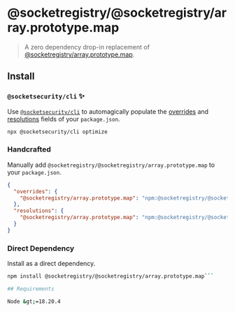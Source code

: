 # @socketregistry/@socketregistry/array.prototype.map

> A zero dependency drop-in replacement of
> [@socketregistry/array.prototype.map](https://www.npmjs.com/package/@socketregistry/array.prototype.map).

## Install

### `@socketsecurity/cli` :sparkles:

Use [`@socketsecurity/cli`](https://www.npmjs.com/package/@socketsecurity/cli)
to automagically populate the
[overrides](https://docs.npmjs.com/cli/v9/configuring-npm/package-json#overrides)
and [resolutions](https://yarnpkg.com/configuration/manifest#resolutions) fields
of your `package.json`.

```sh
npx @socketsecurity/cli optimize
```

### Handcrafted

Manually add `@socketregistry/@socketregistry/array.prototype.map` to your
`package.json`.

```json
{
  "overrides": {
    "@socketregistry/array.prototype.map": "npm:@socketregistry/@socketregistry/array.prototype.map@^1"
  },
  "resolutions": {
    "@socketregistry/array.prototype.map": "npm:@socketregistry/@socketregistry/array.prototype.map@^1"
  }
}
```

### Direct Dependency

Install as a direct dependency.

````sh
npm install @socketregistry/@socketregistry/array.prototype.map```

## Requirements

Node &gt;=18.20.4
````
